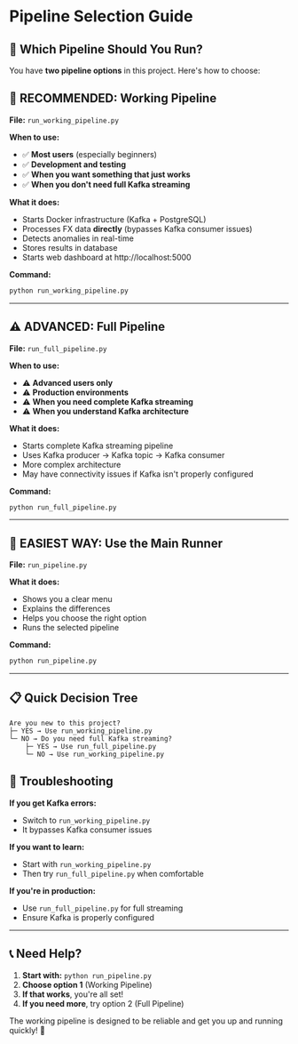 # Pipeline Selection Guide

## 🤔 Which Pipeline Should You Run?

You have **two pipeline options** in this project. Here's how to choose:

## 🎯 **RECOMMENDED: Working Pipeline**

**File:** `run_working_pipeline.py`

**When to use:**
- ✅ **Most users** (especially beginners)
- ✅ **Development and testing**
- ✅ **When you want something that just works**
- ✅ **When you don't need full Kafka streaming**

**What it does:**
- Starts Docker infrastructure (Kafka + PostgreSQL)
- Processes FX data **directly** (bypasses Kafka consumer issues)
- Detects anomalies in real-time
- Stores results in database
- Starts web dashboard at http://localhost:5000

**Command:**
```bash
python run_working_pipeline.py
```

---

## ⚠️ **ADVANCED: Full Pipeline**

**File:** `run_full_pipeline.py`

**When to use:**
- ⚠️ **Advanced users only**
- ⚠️ **Production environments**
- ⚠️ **When you need complete Kafka streaming**
- ⚠️ **When you understand Kafka architecture**

**What it does:**
- Starts complete Kafka streaming pipeline
- Uses Kafka producer → Kafka topic → Kafka consumer
- More complex architecture
- May have connectivity issues if Kafka isn't properly configured

**Command:**
```bash
python run_full_pipeline.py
```

---

## 🚀 **EASIEST WAY: Use the Main Runner**

**File:** `run_pipeline.py`

**What it does:**
- Shows you a clear menu
- Explains the differences
- Helps you choose the right option
- Runs the selected pipeline

**Command:**
```bash
python run_pipeline.py
```

---

## 📋 **Quick Decision Tree**

```
Are you new to this project?
├─ YES → Use run_working_pipeline.py
└─ NO → Do you need full Kafka streaming?
    ├─ YES → Use run_full_pipeline.py
    └─ NO → Use run_working_pipeline.py
```

## 🔧 **Troubleshooting**

**If you get Kafka errors:**
- Switch to `run_working_pipeline.py`
- It bypasses Kafka consumer issues

**If you want to learn:**
- Start with `run_working_pipeline.py`
- Then try `run_full_pipeline.py` when comfortable

**If you're in production:**
- Use `run_full_pipeline.py` for full streaming
- Ensure Kafka is properly configured

---

## 📞 **Need Help?**

1. **Start with:** `python run_pipeline.py`
2. **Choose option 1** (Working Pipeline)
3. **If that works**, you're all set!
4. **If you need more**, try option 2 (Full Pipeline)

The working pipeline is designed to be reliable and get you up and running quickly! 🎉 